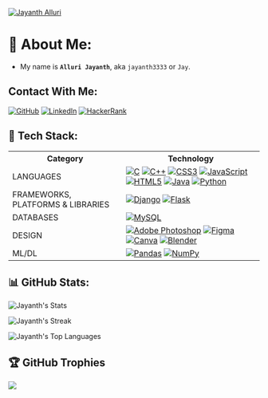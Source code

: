 [![Jayanth Alluri](https://user-images.githubusercontent.com/99633082/234297365-71ac1465-4988-423c-b980-25cbae2fb2e3.gif)](https://github.com/jayanth3333)


# 👀 About Me:
- My name is **`Alluri Jayanth`**, aka `jayanth3333` or `Jay`.
## Contact With Me:
[![GitHub](https://img.shields.io/badge/github-%23121011.svg?style=for-the-badge&logo=github&logoColor=white)](https://github.com/jayanth3333)  [![LinkedIn](https://img.shields.io/badge/linkedin-%230077B5.svg?style=for-the-badge&logo=linkedin&logoColor=white)](https://in.linkedin.com/in/alluri-jayanth-b6806a262)    [![HackerRank](https://img.shields.io/badge/-Hackerrank-2EC866?style=for-the-badge&logo=HackerRank&logoColor=white)](https://www.hackerrank.com/profile/jayanthalluri333)  

## 🧠 Tech Stack:

<table>
    <tr>
        <th>Category</th>
        <th>Technology</th>
    </tr>
    <tr>
        <td>LANGUAGES</td>
        <td>
            <a href="https://www.cprogramming.com/"><img
                    src="https://img.shields.io/badge/c-%2300599C.svg?style=for-the-badge&amp;logo=c&amp;logoColor=white"
                    alt="C" /></a>
            <a href="https://www.w3schools.com/cpp/"><img
                    src="https://img.shields.io/badge/c++-%2300599C.svg?style=for-the-badge&amp;logo=c%2B%2B&amp;logoColor=white"
                    alt="C++" /></a>
            <a href="https://www.css3.com/"><img
                    src="https://img.shields.io/badge/css3-%231572B6.svg?style=for-the-badge&amp;logo=css3&amp;logoColor=white"
                    alt="CSS3" /></a>
            <a href="https://www.javascript.com/"><img
                    src="https://img.shields.io/badge/javascript-%23323330.svg?style=for-the-badge&amp;logo=javascript&amp;logoColor=%23F7DF1E"
                    alt="JavaScript" /></a>
            <a href="https://html5.org/"><img
                    src="https://img.shields.io/badge/html5-%23E34F26.svg?style=for-the-badge&amp;logo=html5&amp;logoColor=white"
                    alt="HTML5" /></a>
            <a href="https://www.java.com/en/"><img
                    src="https://img.shields.io/badge/java-%23ED8B00.svg?style=for-the-badge&amp;logo=java&amp;logoColor=white"
                    alt="Java" /></a>
            <a href="https://www.latex-project.org/"><img
                    src="https://img.shields.io/badge/latex-%23008080.svg?style=for-the-badge&amp;logo=latex&amp;logoColor=white"
                    alt="Python" /></a>
        </td>
    </tr>
    <tr>
        <td>FRAMEWORKS, PLATFORMS &amp; LIBRARIES</td>
        <td>
            <a href="https://www.djangoproject.com/"><img
                    src="https://img.shields.io/badge/django-%23092E20.svg?style=for-the-badge&amp;logo=django&amp;logoColor=white"
                    alt="Django" /></a>
            <a href="https://flask.palletsprojects.com/en/2.2.x/"><img
                    src="https://img.shields.io/badge/flask-%23000.svg?style=for-the-badge&amp;logo=flask&amp;logoColor=white"
                    alt="Flask" /></a>
        </td>
    </tr>
    <tr>
        <td>DATABASES</td>
        <td>
            <a href="https://www.mysql.com/"><img
                    src="https://img.shields.io/badge/mysql-%2300f.svg?style=for-the-badge&amp;logo=mysql&amp;logoColor=white"
                    alt="MySQL" /></a>
        </td>
    </tr>
    <tr>
        <td>DESIGN</td>
        <td>
            <a href="https://www.adobe.com/products/photoshop.html"><img
                    src="https://img.shields.io/badge/adobephotoshop-%2331A8FF.svg?style=for-the-badge&amp;logo=adobephotoshop&amp;logoColor=white"
                    alt="Adobe Photoshop" /></a>
            <a href="https://www.figma.com/"><img
                    src="https://img.shields.io/badge/figma-%23F24E1E.svg?style=for-the-badge&amp;logo=figma&amp;logoColor=white"
                    alt="Figma" /></a>
            <a href="https://www.canva.com/"><img
                    src="https://img.shields.io/badge/Canva-%2300C4CC.svg?style=for-the-badge&amp;logo=Canva&amp;logoColor=white"
                    alt="Canva" /></a>
            <a href="https://www.blender.org/"><img
                    src="https://img.shields.io/badge/blender-%23F5792A.svg?style=for-the-badge&amp;logo=blender&amp;logoColor=white"
                    alt="Blender" /></a>
        </td>
    </tr>
    <tr>
        <td>ML/DL</td>
        <td>
            <a href="https://pandas.pydata.org/"><img
                    src="https://img.shields.io/badge/pandas-%23150458.svg?style=for-the-badge&amp;logo=pandas&amp;logoColor=white"
                    alt="Pandas" /></a>
            <a href="https://numpy.org/"><img
                    src="https://img.shields.io/badge/numpy-%23013243.svg?style=for-the-badge&amp;logo=numpy&amp;logoColor=white"
                    alt="NumPy" /></a>
        </td>
    </tr>
</table>

## 📊 GitHub Stats:
![Jayanth's Stats](https://github-readme-stats.vercel.app/api?username=jayanth3333&theme=dracula&show_icons=true&hide_border=true&count_private=true)

![Jayanth's Streak](https://github-readme-streak-stats.herokuapp.com/?user=jayanth3333&theme=dracula&hide_border=true)

![Jayanth's Top Languages](https://github-readme-stats.vercel.app/api/top-langs/?username=jayanth3333&theme=dracula&show_icons=true&hide_border=true&layout=compact)

## 🏆 GitHub Trophies
![](https://github-profile-trophy.vercel.app/?username=jayanth3333&theme=dracula&no-frame=true&no-bg=true&margin-w=4)










